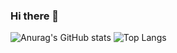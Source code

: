 ### Hi there 👋
![Anurag's GitHub stats](https://github-readme-stats.vercel.app/api?username=rodrigobpe&show_icons=true&theme=radical)
![Top Langs](https://github-readme-stats.vercel.app/api/top-langs/?username=rodrigobpe&layout=compact&size_weight=0.5&count_weight=0.5)
<!--
**rodrigobpe/rodrigobpe** is a ✨ _special_ ✨ repository because its `README.md` (this file) appears on your GitHub profile.

Here are some ideas to get you started:

- 🔭 I’m currently working on ...
- 🌱 I’m currently learning ...
- 👯 I’m looking to collaborate on ...
- 🤔 I’m looking for help with ...
- 💬 Ask me about ...
- 📫 How to reach me: ...
- 😄 Pronouns: ...
- ⚡ Fun fact: ...
-->
